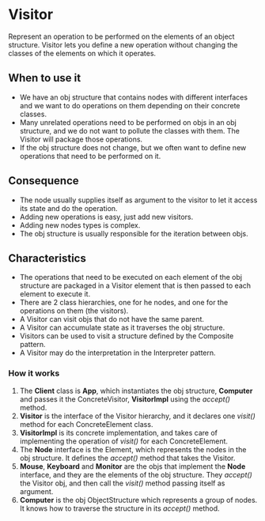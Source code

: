 # Visitor

Represent an operation to be performed on the elements of an object structure. 
Visitor lets you define a new operation without changing the classes of the 
elements on which it operates.

## When to use it

* We have an obj structure that contains nodes with different interfaces and we
want to do operations on them depending on their concrete classes.
* Many unrelated operations need to be performed on objs in an obj structure, 
and we do not want to pollute the classes with them. The Visitor will package
those operations.
* If the obj structure does not change, but we often want to define new 
operations that need to be performed on it.

## Consequence

* The node usually supplies itself as argument to the visitor to let it access
its state and do the operation.
* Adding new operations is easy, just add new visitors.
* Adding new nodes types is complex.
* The obj structure is usually responsible for the iteration between objs.

## Characteristics

* The operations that need to be executed on each element of the obj structure
are packaged in a Visitor element that is then passed to each element to execute
it.
* There are 2 class hierarchies, one for he nodes, and one for the operations
on them (the visitors).
* A Visitor can visit objs that do not have the same parent.
* A Visitor can accumulate state as it traverses the obj structure.
* Visitors can be used to visit a structure defined by the Composite pattern.
* A Visitor may do the interpretation in the Interpreter pattern.

### How it works

1. The __Client__ class is __App__, which instantiates the obj structure, 
__Computer__ and passes it the ConcreteVisitor, __VisitorImpl__ using the 
_accept()_ method.
2. __Visitor__ is the interface of the Visitor hierarchy, and it declares one
_visit()_ method for each ConcreteElement class.
3. __VisitorImpl__ is its concrete implementation, and takes care of implementing
the operation of _visit()_ for each ConcreteElement.
4. The __Node__ interface is the Element, which represents the nodes in the
obj structure. It defines the _accept()_ method that takes the Visitor.
5. __Mouse__, __Keyboard__ and __Monitor__ are the objs that implement the __Node__
interface, and they are the elements of the obj structure. They _accept()_ the
Visitor obj, and then call the _visit()_ method passing itself as argument.
6. __Computer__ is the obj ObjectStructure which represents a group of nodes. It
knows how to traverse the structure in its _accept()_ method.
